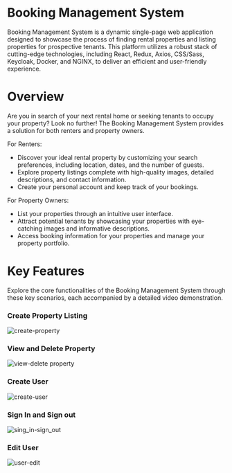 # Booking Management System

Booking Management System is a dynamic single-page web application designed to showcase the process of finding rental properties and listing properties for prospective tenants. This platform utilizes a robust stack of cutting-edge technologies, including React, Redux, Axios, CSS/Sass, Keycloak, Docker, and NGINX, to deliver an efficient and user-friendly experience.

# Overview


Are you in search of your next rental home or seeking tenants to occupy your property? Look no further! The Booking Management System provides a solution for both renters and property owners.

For Renters:

* Discover your ideal rental property by customizing your search preferences, including location, dates, and the number of guests.
* Explore property listings complete with high-quality images, detailed descriptions, and contact information.
* Create your personal account and keep track of your bookings.

For Property Owners:

* List your properties through an intuitive user interface.
* Attract potential tenants by showcasing your properties with eye-catching images and informative descriptions.
* Access booking information for your properties and manage your property portfolio.

# Key Features

Explore the core functionalities of the Booking Management System through these key scenarios, each accompanied by a detailed video demonstration.

### Create Property Listing

![create-property](https://user-images.githubusercontent.com/36018286/129600915-4006c647-9086-4ae1-81c9-19aec0400c45.gif)

<h3>View and Delete Property</h3>

![view-delete property](https://user-images.githubusercontent.com/36018286/129580087-b5eb2dd9-2214-4063-9761-19bafe66e3bd.gif)

<h3>Create User</h3>

![create-user](https://user-images.githubusercontent.com/36018286/129600937-64e203f5-baba-4f7f-b0e0-c7ee19d53054.gif)

<h3>Sign In and Sign out</h3>

![sing_in-sign_out](https://user-images.githubusercontent.com/36018286/129601030-815d5283-e70b-4512-98aa-1c0f7b5240fe.gif)

<h3>Edit User</h3>

![user-edit](https://user-images.githubusercontent.com/36018286/129580112-1f0b8f9c-ffb2-4a14-9d5a-a05139ac093d.gif)
